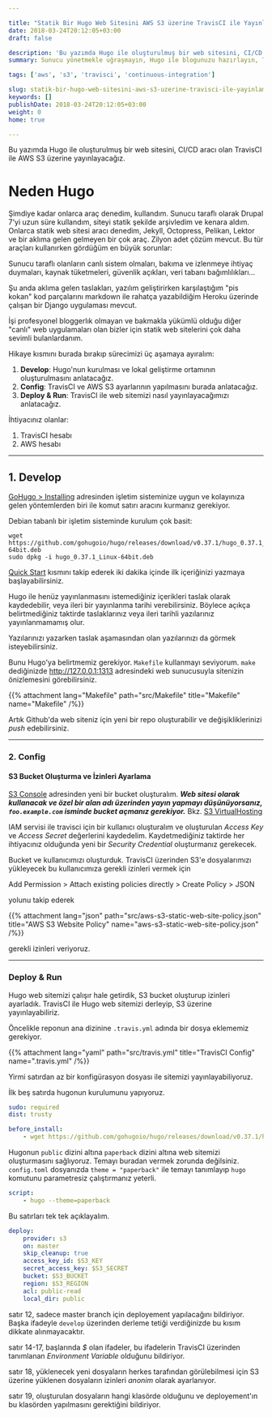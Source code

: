 ```yaml
---

title: "Statik Bir Hugo Web Sitesini AWS S3 üzerine TravisCI ile Yayınlamak"
date: 2018-03-24T20:12:05+03:00
draft: false

description: 'Bu yazımda Hugo ile oluşturulmuş bir web sitesini, CI/CD aracı olan TravisCI ile AWS S3 üzerine yayınlayacağız.'
summary: Sunucu yönetmekle uğraşmayın, Hugo ile blogunuzu hazırlayın, TravisCI ile AWS S3 üzerinde yayınlayın.

tags: ['aws', 's3', 'travisci', 'continuous-integration']

slug: statik-bir-hugo-web-sitesini-aws-s3-uzerine-travisci-ile-yayinlamak
keywords: []
publishDate: 2018-03-24T20:12:05+03:00
weight: 0
home: true

---
```


Bu yazımda Hugo ile oluşturulmuş bir web sitesini, CI/CD aracı olan TravisCI ile 
AWS S3 üzerine yayınlayacağız.

# Neden Hugo

Şimdiye kadar onlarca araç denedim, kullandım. Sunucu taraflı olarak Drupal 7'yi
uzun süre kullandım, siteyi statik şekilde arşivledim ve kenara aldım. Onlarca
statik web sitesi aracı denedim, Jekyll, Octopress, Pelikan, Lektor ve bir aklıma
gelen gelmeyen bir çok araç. Zilyon adet çözüm mevcut. Bu tür araçları kullanırken
gördüğüm en büyük sorunlar:

Sunucu taraflı olanların canlı sistem olmaları, bakıma ve izlenmeye ihtiyaç
duymaları, kaynak tüketmeleri, güvenlik açıkları, veri tabanı bağımlılıkları…

Şu anda aklıma gelen taslakları, yazılım geliştirirken karşılaştığım "pis kokan"
kod parçalarını markdown ile rahatça yazabildiğim Heroku üzerinde çalışan bir Django
uygulaması mevcut.

İşi profesyonel bloggerlık olmayan ve bakmakla yükümlü olduğu diğer "canlı"
web uygulamaları olan bizler için statik web sitelerini çok daha sevimli bulanlardanım.

Hikaye kısmını burada bırakıp sürecimizi üç aşamaya ayıralım:

1. **Develop**:
    Hugo'nun kurulması ve lokal geliştirme ortamının oluşturulmasını anlatacağız.
1. **Config**: TravisCI ve AWS S3 ayarlarının yapılmasını burada anlatacağız.
1. **Deploy & Run**: TravisCI ile web sitemizi nasıl yayınlayacağımızı anlatacağız.

İhtiyacınız olanlar:

1. TravisCI hesabı
2. AWS hesabı

---

## 1. Develop

[GoHugo > Installing](https://gohugo.io/getting-started/installing/) adresinden
işletim sisteminize uygun ve kolayınıza gelen yöntemlerden biri ile komut satırı
aracını kurmanız gerekiyor.

Debian tabanlı bir işletim sisteminde kurulum çok basit:

```shell
wget https://github.com/gohugoio/hugo/releases/download/v0.37.1/hugo_0.37.1_Linux-64bit.deb
sudo dpkg -i hugo_0.37.1_Linux-64bit.deb
```

[Quick Start](https://gohugo.io/getting-started/quick-start/) kısmını takip ederek
iki dakika içinde ilk içeriğinizi yazmaya başlayabilirsiniz.

Hugo ile henüz yayınlanmasını istemediğiniz içerikleri taslak olarak kaydedebilir,
veya ileri bir yayınlanma tarihi verebilirsiniz. Böylece açıkça belirtmediğiniz
taktirde taslaklarınız veya ileri tarihli yazılarınız yayınlanmamamış olur.

Yazılarınızı yazarken taslak aşamasından olan yazılarınızı da görmek
isteyebilirsiniz.

Bunu Hugo'ya belirtmemiz gerekiyor. `Makefile` kullanmayı seviyorum. `make`
dediğinizde http://127.0.0.1:1313 adresindeki web sunucusuyla sitenizin
önizlemesini görebilirsiniz.


{{% attachment lang="Makefile" path="src/Makefile" title="Makefile" name="Makefile" /%}}


Artık Github'da web siteniz için yeni bir repo oluşturabilir ve değişikliklerinizi
*push* edebilirsiniz.

---

### 2. Config

#### S3 Bucket Oluşturma ve İzinleri Ayarlama

[S3 Console](https://s3.console.aws.amazon.com/s3/home) adresinden yeni bir bucket
oluşturalım. **_Web sitesi olarak kullanacak ve özel bir alan adı üzerinden yayın yapmayı düşünüyorsanız, `foo.example.com` isminde bucket açmanız gerekiyor._** Bkz.
[S3 VirtualHosting](https://docs.aws.amazon.com/AmazonS3/latest/dev/VirtualHosting.html)

IAM servisi ile travisci için bir kullanıcı oluşturalım ve oluşturulan _Access Key_ 
ve _Access Secret_ değerlerini kaydedelim. Kaydetmediğiniz taktirde her ihtiyacınız olduğunda yeni bir _Security Credential_ oluşturmanız gerekecek.

Bucket ve kullanıcımızı oluşturduk. TravisCI üzerinden S3'e dosyalarımızı
yükleyecek bu kullanıcımıza gerekli izinleri vermek için

Add Permission > Attach existing policies directly > Create Policy > JSON

yolunu takip ederek

{{% attachment lang="json" path="src/aws-s3-static-web-site-policy.json" title="AWS S3 Website Policy" name="aws-s3-static-web-site-policy.json" /%}}


gerekli izinleri veriyoruz.

---

### Deploy & Run

Hugo web sitemizi çalışır hale getirdik, S3 bucket oluşturup izinleri ayarladık.
TravisCI ile Hugo web sitemizi derleyip, S3 üzerine yayınlayabiliriz.

Öncelikle reponun ana dizinine `.travis.yml` adında bir dosya eklememiz gerekiyor.

{{% attachment lang="yaml" path="src/travis.yml" title="TravisCI Config" name=".travis.yml" /%}}


Yirmi satırdan az bir konfigürasyon dosyası ile sitemizi yayınlayabiliyoruz.


İlk beş satırda hugonun kurulumunu yapıyoruz.

```yml
sudo: required
dist: trusty

before_install:
    - wget https://github.com/gohugoio/hugo/releases/download/v0.37.1/hugo_0.37.1_Linux-64bit.deb && sudo dpkg -i hugo_0.37.1_Linux-64bit.deb

```

Hugonun `public` dizini altına `paperback` dizini altına web sitemizi oluşturmasını
sağlıyoruz. Temayı buradan vermek zorunda değilsiniz. `config.toml` dosyanızda
`theme = "paperback"` ile temayı tanımlayıp `hugo` komutunu parametresiz çalıştırmanız
yeterli.

```yml
script:
    - hugo --theme=paperback
```

Bu satırları tek tek açıklayalım.

```yml
deploy:
    provider: s3
    on: master
    skip_cleanup: true
    access_key_id: $S3_KEY
    secret_access_key: $S3_SECRET
    bucket: $S3_BUCKET
    region: $S3_REGION
    acl: public-read
    local_dir: public
```

satır 12, sadece master branch için deployement yapılacağını bildiriyor.
Başka ifadeyle `develop` üzerinden derleme tetiği verdiğinizde bu kısım
dikkate alınmayacaktır.

satır 14-17, başlarında _$_ olan ifadeler, bu ifadelerin TravisCI üzerinden
tanımlanan _Environment Variable_ olduğunu bildiriyor.

satır 18, yüklenecek yeni dosyaların herkes tarafından görülebilmesi için S3
üzerine yüklenen dosyaların izinleri _anonim_ olarak ayarlanıyor.

satır 19, oluşturulan dosyaların hangi klasörde olduğunu ve deployement'ın bu
klasörden yapılmasını gerektiğini bildiriyor.
